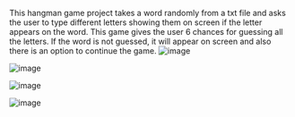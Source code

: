 This hangman game project takes a word randomly from a txt file and asks the user to type different letters showing them on screen if the letter appears on the word. This game gives the user 6 chances for guessing all the letters. If the word is not guessed, it will appear on screen and also there is an option to continue the game.
![image](https://github.com/isaacGarcia92/Hangman_Game/assets/118863715/1178c351-b8fa-43e9-8983-e2b541551459)

![image](https://github.com/isaacGarcia92/Hangman_Game/assets/118863715/b94a22f2-dc6f-4d46-aa90-f5db71e435fc)

![image](https://github.com/isaacGarcia92/Hangman_Game/assets/118863715/aba857a4-b84e-480c-b227-5db6043fdcea)

![image](https://github.com/isaacGarcia92/Hangman_Game/assets/118863715/c766058c-7524-4508-87bf-4d488193462b)
